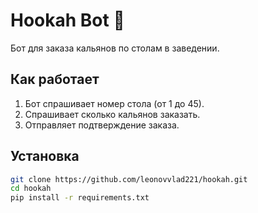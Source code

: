 # Hookah Bot 🐍

Бот для заказа кальянов по столам в заведении.

## Как работает
1. Бот спрашивает номер стола (от 1 до 45).
2. Спрашивает сколько кальянов заказать.
3. Отправляет подтверждение заказа.

## Установка

```bash
git clone https://github.com/leonovvlad221/hookah.git
cd hookah
pip install -r requirements.txt
